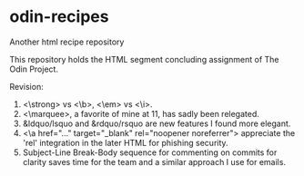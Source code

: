 # odin-recipes
Another html recipe repository

This repository holds the HTML segment concluding assignment of The Odin Project.

Revision:
1. <\strong> vs <\b>, <\em> vs <\i>.
2. <\marquee>, a favorite of mine at 11, has sadly been relegated.
3. &ldquo/lsquo and &rdquo/rsquo are new features I found more elegant.
4. <\a href="..." target="_blank" rel="noopener noreferrer"> appreciate the 'rel' integration in the later HTML for phishing security.
5. Subject-Line Break-Body sequence for commenting on commits for clarity saves time for the team and a similar approach I use for emails.